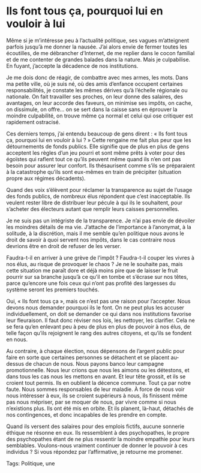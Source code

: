 # Ils font tous ça, pourquoi lui en vouloir à lui

Même si je m’intéresse peu à l’actualité politique, ses vagues m’atteignent parfois jusqu’à me donner la nausée. J’ai alors envie de fermer toutes les écoutilles, de me débrancher d’Internet, de me replier dans le cocon familial et de me contenter de grandes balades dans la nature. Mais je culpabilise. En fuyant, j’accepte la décadence de nos institutions.

Je me dois donc de réagir, de combattre avec mes armes, les mots. Dans ma petite ville, où je suis né, où des amis d’enfance occupent certaines responsabilités, je constate les mêmes dérives qu’à l’échelle régionale ou nationale. On fait travailler ses proches, on leur donne des salaires, des avantages, on leur accorde des faveurs, on minimise ses impôts, on cache, on dissimule, on offre… on se sert dans la caisse sans en éprouver la moindre culpabilité, on trouve même ça normal et celui qui ose critiquer est rapidement ostracisé.

Ces derniers temps, j’ai entendu beaucoup de gens dirent : « Ils font tous ça, pourquoi lui en vouloir à lui ? » Cette rengaine me fait plus peur que les détournements de fonds publics. Elle signifie que de plus en plus de gens acceptent les règles d’un jeu pourri et sont même prêts à voter pour des égoïstes qui raflent tout ce qu’ils peuvent même quand ils n’en ont pas besoin pour assurer leur confort. Ils thésaurisent comme s’ils se préparaient à la catastrophe qu’ils sont eux-mêmes en train de précipiter (situation propre aux régimes décadents).

Quand des voix s’élèvent pour réclamer la transparence au sujet de l’usage des fonds publics, de nombreux élus répondent que c’est inacceptable. Ils veulent rester libre de distribuer leur pécule à qui ils le souhaitent, pour s’acheter des électeurs autant que remplir leurs caisses personnelles.

Je ne suis pas un intégriste de la transparence. Je n’ai pas envie de dévoiler les moindres détails de ma vie. J’attache de l’importance à l’anonymat, à la solitude, à la discrétion, mais il me semble qu’en politique nous avons le droit de savoir à quoi servent nos impôts, dans le cas contraire nous devrions être en droit de refuser de les verser.

Faudra-t-il en arriver à une grève de l’impôt ? Faudra-t-il couper les vivres à nos élus, au risque de provoquer le chaos ? Je ne le souhaite pas, mais cette situation me paraît dore et déjà moins pire que de laisser le fruit pourrir sur sa branche jusqu’à ce qu’il en tombe et s’écrase sur nos têtes, parce qu’encore une fois ceux qui n’ont pas profité des largesses du système seront les premiers touchés.

Oui, « Ils font tous ça », mais ce n’est pas une raison pour l’accepter. Nous devons nous demander pourquoi ils le font. On ne peut plus les accuser individuellement, on doit se demander ce qui dans nos institutions favorise leur fleuraison. Il faut donc réviser nos lois, les nettoyer, les clarifier. Cela ne se fera qu’en enlevant peu à peu de plus en plus de pouvoir à nos élus, de telle façon qu’ils rejoignent le rang des autres citoyens, et qu’ils se fondent en nous.

Au contraire, à chaque élection, nous dépensons de l’argent public pour faire en sorte que certaines personnes se détachent et se placent au-dessus de chacun de nous. Nous payons banco leur campagne promotionnelle. Nous leur crions que nous les aimons ou les détestons, et dans tous les cas nous les mettons en avant. Et leur tête grossit, et ils se croient tout permis. Ils en oublient la décence commune. Tout ça par notre faute. Nous sommes responsables de leur maladie. À force de nous voir nous intéresser à eux, ils se croient supérieurs à nous, ils finissent même pas nous mépriser, par se moquer de nous, par vivre comme si nous n’existions plus. Ils ont été mis en orbite. Et ils planent, là-haut, détachés de nos contingences, et donc incapables de les prendre en compte.

Quand ils versent des salaires pour des emplois fictifs, aucune sonnerie éthique ne résonne en eux. Ils ressemblent à des psychopathes, le propre des psychopathes étant de ne plus ressentir la moindre empathie pour leurs semblables. Voulons-nous vraiment continuer de donner le pouvoir à ces individus ? Si vous répondez par l’affirmative, je retourne me promener.

Tags: Politique, une